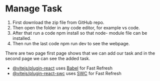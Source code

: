 # Manage Task

1. First download the zip file from GitHub repo.
2. Then open the folder in any code editor, for example vs code.
3. After that run a code npm install so that node- module file can be installed.
4. Then run the last code npm run dev to see the webpage.

 There are two page first page shows that we can add our task and in the second page we can see the added task.
- [@vitejs/plugin-react](https://github.com/vitejs/vite-plugin-react/blob/main/packages/plugin-react/README.md) uses [Babel](https://babeljs.io/) for Fast Refresh
- [@vitejs/plugin-react-swc](https://github.com/vitejs/vite-plugin-react-swc) uses [SWC](https://swc.rs/) for Fast Refresh

